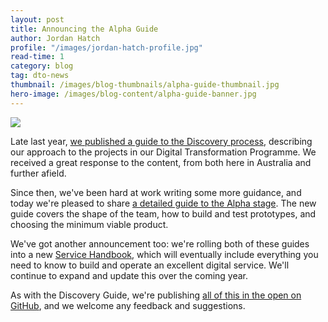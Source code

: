 ```yaml
---
layout: post
title: Announcing the Alpha Guide 
author: Jordan Hatch
profile: "/images/jordan-hatch-profile.jpg"
read-time: 1
category: blog
tag: dto-news
thumbnail: /images/blog-thumbnails/alpha-guide-thumbnail.jpg
hero-image: /images/blog-content/alpha-guide-banner.jpg
---
```

![]({{page.hero-image}})

Late last year, [we published a guide to the Discovery process](https://www.dto.gov.au/blog/documenting-discovery/), describing our approach to the projects in our Digital Transformation Programme. We received a great response to the content, from both here in Australia and further afield.

Since then, we've been hard at work writing some more guidance, and today we're pleased to share [a detailed guide to the Alpha stage](https://ausdto.github.io/service-handbook/alpha/). The new guide covers the shape of the team, how to build and test prototypes, and choosing the minimum viable product.

We've got another announcement too: we're rolling both of these guides into a new [Service Handbook](https://ausdto.github.io/service-handbook/), which will eventually include everything you need to know to build and operate an excellent digital service. We'll continue to expand and update this over the coming year.

As with the Discovery Guide, we're publishing [all of this in the open on GitHub](https://github.com/ausdto/service-handbook), and we welcome any feedback and suggestions.
